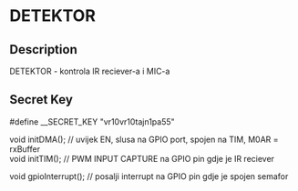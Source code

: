 # DETEKTOR

## Description

DETEKTOR - kontrola IR reciever-a i MIC-a

## Secret Key

#define __SECRET_KEY "vr10vr10tajn1pa55"  

void initDMA();         // uvijek EN, slusa na GPIO port, spojen na TIM, M0AR =
rxBuffer  
void initTIM();         // PWM INPUT CAPTURE na GPIO pin gdje je IR reciever  

void gpioInterrupt();   // posalji interrupt na GPIO pin gdje je spojen semafor  
